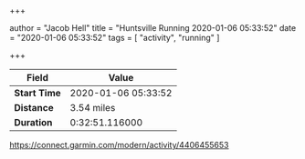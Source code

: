 +++

author = "Jacob Hell"
title = "Huntsville Running 2020-01-06 05:33:52"
date = "2020-01-06 05:33:52"
tags = [
    "activity", "running"
]

+++

<!--more-->

|Field  |Value  |
|--- | --- |
|**Start Time**|2020-01-06 05:33:52|
|**Distance**|3.54 miles|
|**Duration**|0:32:51.116000|

https://connect.garmin.com/modern/activity/4406455653